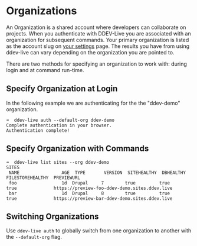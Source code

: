 # Organizations
An Organization is a shared account where developers can collaborate on projects. When you authenticate with DDEV-Live you are associated with an organization for subsequent commands. Your primary organization is listed as the account slug on [your settings](https://dash.ddev.com/settings) page. The results you have from using ddev-live can vary depending on the organization you are pointed to.

There are two methods for specifying an organization to work with: during login and at command run-time.

## Specify Organization at Login
In the following example we are authenticating for the the "ddev-demo" organization.
```
➜  ddev-live auth --default-org ddev-demo
Complete authentication in your browser.
Authentication complete!
```
## Specify Organization with Commands
```
➜  ddev-live list sites --org ddev-demo
SITES
 NAME                AGE  TYPE       VERSION  SITEHEALTHY  DBHEALTHY  FILESTOREHEALTHY  PREVIEWURL
 foo                 1d  Drupal     7        true         true       true              https://preview-foo-ddev-demo.sites.ddev.live
 bar                 1d  Drupal     8        true         true       true              https://preview-bar-ddev-demo.sites.ddev.live
```

## Switching Organizations
Use `ddev-live auth` to globally switch from one organization to another with the `--default-org` flag.